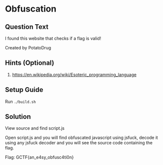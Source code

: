 # Obfuscation

## Question Text

I found this website that checks if a flag is valid!

Created by PotatoDrug

## Hints (Optional)

1. https://en.wikipedia.org/wiki/Esoteric_programming_language

## Setup Guide

Run `./build.sh`

## Solution

View source and find script.js

Open script.js and you will find obfuscated javascript using jsfuck, decode it using any jsfuck decoder and you will see the source code containing the flag.

Flag: GCTF{an\_e4sy\_obfusc4ti0n}